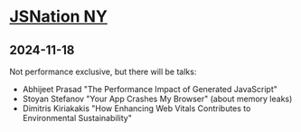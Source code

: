 # [JSNation NY](https://jsnation.us/)
      
## 2024-11-18
      
Not performance exclusive, but there will be talks:

* Abhijeet Prasad "The Performance Impact of Generated JavaScript"
* Stoyan Stefanov "Your App Crashes My Browser" (about memory leaks)
* Dimitris Kiriakakis "How Enhancing Web Vitals Contributes to Environmental Sustainability"
